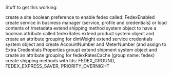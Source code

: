 Stuff to get this working:

create a site boolean preference to enable fedex called: FedexEnabled
create service in business manager (service, profile and credentials) or load contents of /metadata
extend shipping method system object to have a boolean attribute called fedexRates
extend product system object and create an attribute grouping for dimWeight
extend service credentials system object and create AccountNumber and MeterNumber (and assign to Extra Credentials Properties group)
extend shipment system object and create an attribute grouping for fedexRatesCache (group name: fedex)
create shipping methods with Ids: FEDEX_GROUND, FEDEX_EXPRESS_SAVER, PRIORITY_OVERNIGHT
